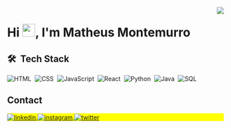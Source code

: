 <img align='right' heigt='590em' src='https://raw.githubusercontent.com/gist/montemurro19/3a39986c9bc31070f1dcfbcb13195e1b/raw/041d89eba630b6bfa4c519968867b270e43f5142/githubcard.svg'>
<h1 align="left">Hi <img src="https://raw.githubusercontent.com/kaueMarques/kaueMarques/master/hi.gif" height="30px">, I'm Matheus Montemurro</h1>

## 🛠 &nbsp;Tech Stack

![HTML](https://img.shields.io/badge/-HTML-05122A?style=flat&logo=HTML5)&nbsp;
![CSS](https://img.shields.io/badge/-CSS-05122A?style=flat&logo=CSS3&logoColor=1572B6)&nbsp;
![JavaScript](https://img.shields.io/badge/-JavaScript-05122A?style=flat&logo=javascript)&nbsp;
![React](https://img.shields.io/badge/-React-05122A?style=flat&logo=react)&nbsp;
![Python](https://img.shields.io/badge/-Python-05122A?style=flat&logo=python)&nbsp;
![Java](https://img.shields.io/badge/-Java-05122A?style=flat&logo=openJDK)&nbsp;
![SQL](https://img.shields.io/badge/-Oracle%20SQL-05122A?style=flat&logo=oracle)&nbsp;
## Contact

<p align="left" style="background:yellow">
<a href="https://www.linkedin.com/in/matheus-gomes-montemurro/" target="_blank">
  <img align="center" src="https://img.shields.io/badge/-Linkedin-05122A?style=flat&logo=linkedin" alt="linkedin"/>
</a>
<a href="https://www.instagram.com/matheus_montemurro/" target="_blank">
 <img align="center" src="https://img.shields.io/badge/-Instagram-05122A?style=flat&logo=instagram" alt="instagram"/>
</a>
  <a href="https://twitter.com/_montemurro_" target="_blank">
  <img align="center" src="https://img.shields.io/badge/-Twitter-05122A?style=flat&logo=twitter" alt="twitter"/>  
</a>
